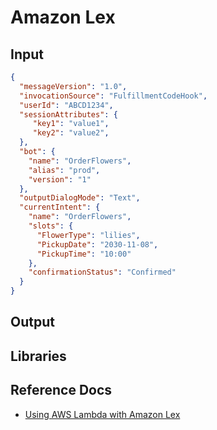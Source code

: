 # Amazon Lex

## Input

```json
{
  "messageVersion": "1.0",
  "invocationSource": "FulfillmentCodeHook",
  "userId": "ABCD1234",
  "sessionAttributes": { 
     "key1": "value1",
     "key2": "value2",
  },
  "bot": {
    "name": "OrderFlowers",
    "alias": "prod",
    "version": "1"
  },
  "outputDialogMode": "Text",
  "currentIntent": {
    "name": "OrderFlowers",
    "slots": {
      "FlowerType": "lilies",
      "PickupDate": "2030-11-08",
      "PickupTime": "10:00"
    },
    "confirmationStatus": "Confirmed"
  }
}
```

## Output

## Libraries

## Reference Docs

- [Using AWS Lambda with Amazon Lex](https://docs.aws.amazon.com/lambda/latest/dg/services-lex.html)
